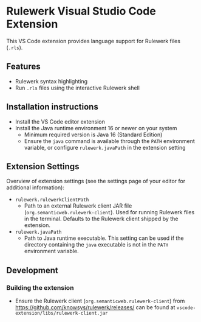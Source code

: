 # Rulewerk Visual Studio Code Extension

This VS Code extension provides language support for Rulewerk files (`.rls`).

## Features

-   Rulewerk syntax highlighting
-   Run `.rls` files using the interactive Rulewerk shell

## Installation instructions

-   Install the VS Code editor extension
-   Install the Java runtime environment 16 or newer on your system
    -   Minimum required version is Java 16 (Standard Edition)
    -   Ensure the `java` command is available through the `PATH` environment variable, or configure `rulewerk.javaPath` in the extension setting

## Extension Settings

Overview of extension settings (see the settings page of your editor for additional information):

-   `rulewerk.rulewerkClientPath`
    -   Path to an external Rulewerk client JAR file (`org.semanticweb.rulewerk-client`). Used for running Rulewerk files in the terminal. Defaults to the Rulewerk client shipped by the extension.
-   `rulewerk.javaPath`
    -   Path to Java runtime executable. This setting can be used if the directory containing the `java` executable is not in the `PATH` environment variable.

## Development

### Building the extension

-   Ensure the Rulewerk client (`org.semanticweb.rulewerk-client`) from https://github.com/knowsys/rulewerk/releases/ can be found at `vscode-extension/libs/rulewerk-client.jar`
